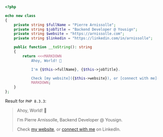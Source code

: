 ```php
<?php

echo new class
{
    private string $fullName = "Pierre Arnissolle";
    private string $jobTitle = "Backend Developer @ Yousign";
    private string $website = "https://arnissolle.com";
    private string $linkedin = "https://linkedin.com/in/arnissolle";

    public function __toString(): string
    {
        return <<<MARKDOWN
            Ahoy, World! 👋

            I'm {$this->fullName}, {$this->jobTitle}.

            Check [my website]({$this->website}), or [connect with me]({$this->linkedin}) on LinkedIn.
            MARKDOWN;
    }
};
```

Result for `PHP 8.3.3`:
> Ahoy, World! 👋
>
> I'm Pierre Arnissolle, Backend Developer @ Yousign.
>
> Check [my website](https://arnissolle.com), or [connect with me](https://linkedin.com/in/arnissolle) on LinkedIn.
